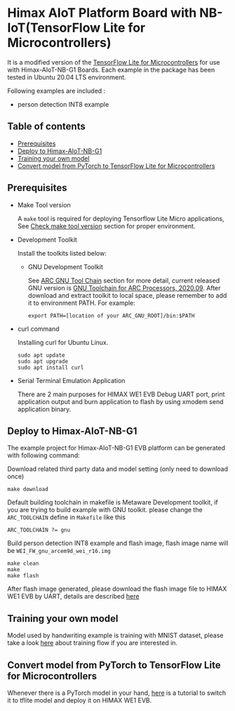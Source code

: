 # Himax AIoT Platform Board with NB-IoT(TensorFlow Lite for Microcontrollers)
It is a modified version of the [TensorFlow Lite for Microcontrollers](https://github.com/tensorflow/tensorflow/tree/master/tensorflow/lite/micro) for use with Himax-AIoT-NB-G1 Boards. Each example in the package has been tested in Ubuntu 20.04 LTS environment.

Following examples are included :
- person detection INT8 example
  
## Table of contents
  - [Prerequisites](#prerequisites)
  - [Deploy to Himax-AIoT-NB-G1](#deploy-to-h010_hx6539_nb_iot_wnb303r_v10-evb)    
  - [Training your own model](#training-your-own-model)
  - [Convert model from PyTorch to TensorFlow Lite for Microcontrollers](#convert-model-from-pytorch-to-tensorflow-lite-for-microcontrollers)
   
## Prerequisites
- Make Tool version
  
  A `make` tool is required for deploying Tensorflow Lite Micro applications, See
[Check make tool version](https://github.com/tensorflow/tensorflow/blob/master/tensorflow/lite/micro/tools/make/targets/arc/README.md#make-tool)
section for proper environment.

- Development Toolkit
  
  Install the toolkits listed below:

  - GNU Development Toolkit

    See
[ARC GNU Tool Chain](https://github.com/foss-for-synopsys-dwc-arc-processors/toolchain) section for more detail, current released GNU version is [GNU Toolchain for ARC Processors, 2020.09](https://github.com/foss-for-synopsys-dwc-arc-processors/toolchain/releases/download/arc-2020.09-release/arc_gnu_2020.09_prebuilt_elf32_le_linux_install.tar.gz). After download and extract toolkit to local space, please remember to add it to environment PATH. For example:

    ```
    export PATH=[location of your ARC_GNU_ROOT]/bin:$PATH
    ```

- curl command
  
  Installing curl for Ubuntu Linux.
  ```
  sudo apt update
  sudo apt upgrade
  sudo apt install curl
  ```
- Serial Terminal Emulation Application

  There are 2 main purposes for HIMAX WE1 EVB Debug UART port, print application output and burn application to flash by using xmodem send application binary.

## Deploy to Himax-AIoT-NB-G1

The example project for Himax-AIoT-NB-G1 EVB platform can be generated with following command:

Download related third party data and model setting (only need to download once)

```
make download
```

Default building toolchain in makefile is Metaware Development toolkit, if you are trying to build example with GNU toolkit. please change the `ARC_TOOLCHAIN` define in `Makefile` like this

```
ARC_TOOLCHAIN ?= gnu
```

Build person detection INT8 example and flash image, flash image name will be `WEI_FW_gnu_arcem9d_wei_r16.img`

```
make clean
make
make flash 
```

After flash image generated, please download the flash image file to HIMAX WE1 EVB by UART, details are described [here](https://github.com/HimaxWiseEyePlus/Himax-AIoT-NB-G1-SDK-Azure-RTOS-main/Himax-AIoT-NB-G1_user_guide#flash-image-update-at-linux-environment)

## Training your own model

Model used by handwriting example is training with MNIST dataset, please take a look [here](tensorflow/lite/micro/examples/handwriting/training_a_model.md#train-handwriting-model-on-MNIST-dataset) about training flow if you are interested in.


## Convert model from PyTorch to TensorFlow Lite for Microcontrollers

Whenever there is a PyTorch model in your hand, [here](tensorflow/lite/micro/examples/handwriting/pytorch_onnx_tflite/README.md#convert-model-from-pytorch-to-tensorflow-lite-for-microcontrollers) is a tutorial to switch it to tflite model and deploy it on HIMAX WE1 EVB.

